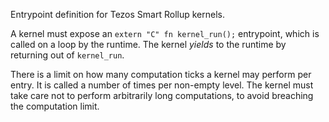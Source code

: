 Entrypoint definition for Tezos Smart Rollup kernels.

A kernel must expose an `extern "C" fn kernel_run();` entrypoint, which is called on a loop
by the runtime.  The kernel *yields* to the runtime by returning out of
`kernel_run`.

There is a limit on how many computation ticks a kernel may perform per entry. It is
called a number of times per non-empty level.  The kernel must take care not to perform
arbitrarily long computations, to avoid breaching the computation limit.
